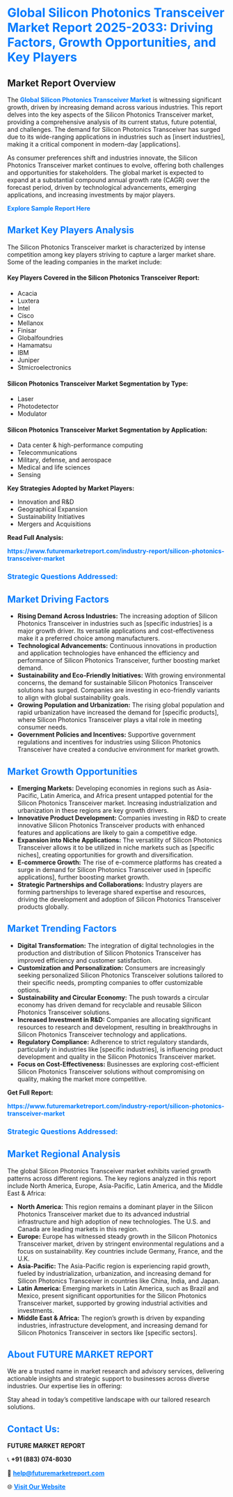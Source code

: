 <h1 style="color: #007BFF;">Global Silicon Photonics Transceiver Market Report 2025-2033: Driving Factors, Growth Opportunities, and Key Players</h1>

<section id="overview">
<h2>Market Report Overview</h2>
<p>The <a href="https://www.futuremarketreport.com/industry-report/silicon-photonics-transceiver-market" style="color: #007BFF; text-decoration: none;"><strong>Global Silicon Photonics Transceiver Market</strong></a> is witnessing significant growth, driven by increasing demand across various industries. This report delves into the key aspects of the Silicon Photonics Transceiver market, providing a comprehensive analysis of its current status, future potential, and challenges. The demand for Silicon Photonics Transceiver has surged due to its wide-ranging applications in industries such as [insert industries], making it a critical component in modern-day [applications].</p>
<p>As consumer preferences shift and industries innovate, the Silicon Photonics Transceiver market continues to evolve, offering both challenges and opportunities for stakeholders. The global market is expected to expand at a substantial compound annual growth rate (CAGR) over the forecast period, driven by technological advancements, emerging applications, and increasing investments by major players.</p>
</section>

<section id="overview">
<p><a href="https://www.futuremarketreport.com/request-sample/reportId=55511" style="color: #007BFF; text-decoration: none;"><strong>Explore Sample Report Here</strong></a></p>
</section>

<section id="key-players">
<h2 style="color: #007BFF;">Market Key Players Analysis</h2>
<p>The Silicon Photonics Transceiver market is characterized by intense competition among key players striving to capture a larger market share. Some of the leading companies in the market include:</p>
<h4>Key Players Covered in the Silicon Photonics Transceiver Report:</h4>
<ul><li>Acacia</li><li>Luxtera</li><li>Intel</li><li>Cisco</li><li>Mellanox</li><li>Finisar</li><li>Globalfoundries</li><li>Hamamatsu</li><li>IBM</li><li>Juniper</li><li>Stmicroelectronics</li></ul>
<h4>Silicon Photonics Transceiver Market Segmentation by Type:</h4>
<ul><li>Laser</li><li>Photodetector</li><li>Modulator</li></ul>

<h4>Silicon Photonics Transceiver Market Segmentation by Application:</h4>
<ul><li>Data center &amp; high-performance computing</li><li>Telecommunications</li><li>Military, defense, and aerospace</li><li>Medical and life sciences</li><li>Sensing</li></ul>
<p><strong>Key Strategies Adopted by Market Players:</strong></p>
<ul>
<li>Innovation and R&D</li>
<li>Geographical Expansion</li>
<li>Sustainability Initiatives</li>
<li>Mergers and Acquisitions</li>
</ul>
</section>

<section>
<p><strong>Read Full Analysis: </strong></p><a href="https://www.futuremarketreport.com/industry-report/silicon-photonics-transceiver-market" style="color: #007BFF; text-decoration: none;"><strong>https://www.futuremarketreport.com/industry-report/silicon-photonics-transceiver-market</strong></a>
<h3 style="color: #007BFF;">Strategic Questions Addressed:</h3>
</section>

<section id="driving-factors">
<h2 style="color: #007BFF;">Market Driving Factors</h2>
<ul>
<li><strong>Rising Demand Across Industries:</strong> The increasing adoption of Silicon Photonics Transceiver in industries such as [specific industries] is a major growth driver. Its versatile applications and cost-effectiveness make it a preferred choice among manufacturers.</li>
<li><strong>Technological Advancements:</strong> Continuous innovations in production and application technologies have enhanced the efficiency and performance of Silicon Photonics Transceiver, further boosting market demand.</li>
<li><strong>Sustainability and Eco-Friendly Initiatives:</strong> With growing environmental concerns, the demand for sustainable Silicon Photonics Transceiver solutions has surged. Companies are investing in eco-friendly variants to align with global sustainability goals.</li>
<li><strong>Growing Population and Urbanization:</strong> The rising global population and rapid urbanization have increased the demand for [specific products], where Silicon Photonics Transceiver plays a vital role in meeting consumer needs.</li>
<li><strong>Government Policies and Incentives:</strong> Supportive government regulations and incentives for industries using Silicon Photonics Transceiver have created a conducive environment for market growth.</li>
</ul>
</section>

<section id="growth-opportunities">
<h2 style="color: #007BFF;">Market Growth Opportunities</h2>
<ul>
<li><strong>Emerging Markets:</strong> Developing economies in regions such as Asia-Pacific, Latin America, and Africa present untapped potential for the Silicon Photonics Transceiver market. Increasing industrialization and urbanization in these regions are key growth drivers.</li>
<li><strong>Innovative Product Development:</strong> Companies investing in R&D to create innovative Silicon Photonics Transceiver products with enhanced features and applications are likely to gain a competitive edge.</li>
<li><strong>Expansion into Niche Applications:</strong> The versatility of Silicon Photonics Transceiver allows it to be utilized in niche markets such as [specific niches], creating opportunities for growth and diversification.</li>
<li><strong>E-commerce Growth:</strong> The rise of e-commerce platforms has created a surge in demand for Silicon Photonics Transceiver used in [specific applications], further boosting market growth.</li>
<li><strong>Strategic Partnerships and Collaborations:</strong> Industry players are forming partnerships to leverage shared expertise and resources, driving the development and adoption of Silicon Photonics Transceiver products globally.</li>
</ul>
</section>

<section id="trending-factors">
<h2 style="color: #007BFF;">Market Trending Factors</h2>
<ul>
<li><strong>Digital Transformation:</strong> The integration of digital technologies in the production and distribution of Silicon Photonics Transceiver has improved efficiency and customer satisfaction.</li>
<li><strong>Customization and Personalization:</strong> Consumers are increasingly seeking personalized Silicon Photonics Transceiver solutions tailored to their specific needs, prompting companies to offer customizable options.</li>
<li><strong>Sustainability and Circular Economy:</strong> The push towards a circular economy has driven demand for recyclable and reusable Silicon Photonics Transceiver solutions.</li>
<li><strong>Increased Investment in R&D:</strong> Companies are allocating significant resources to research and development, resulting in breakthroughs in Silicon Photonics Transceiver technology and applications.</li>
<li><strong>Regulatory Compliance:</strong> Adherence to strict regulatory standards, particularly in industries like [specific industries], is influencing product development and quality in the Silicon Photonics Transceiver market.</li>
<li><strong>Focus on Cost-Effectiveness:</strong> Businesses are exploring cost-efficient Silicon Photonics Transceiver solutions without compromising on quality, making the market more competitive.</li>
</ul>
</section>

<section>
<p><strong>Get Full Report: </strong></p><a href="https://www.futuremarketreport.com/industry-report/silicon-photonics-transceiver-market" style="color: #007BFF; text-decoration: none;"><strong>https://www.futuremarketreport.com/industry-report/silicon-photonics-transceiver-market</strong></a>
<h3 style="color: #007BFF;">Strategic Questions Addressed:</h3>
</section>


<section id="regional-analysis">
<h2 style="color: #007BFF;">Market Regional Analysis</h2>
<p>The global Silicon Photonics Transceiver market exhibits varied growth patterns across different regions. The key regions analyzed in this report include North America, Europe, Asia-Pacific, Latin America, and the Middle East & Africa:</p>
<ul>
<li><strong>North America:</strong> This region remains a dominant player in the Silicon Photonics Transceiver market due to its advanced industrial infrastructure and high adoption of new technologies. The U.S. and Canada are leading markets in this region.</li>
<li><strong>Europe:</strong> Europe has witnessed steady growth in the Silicon Photonics Transceiver market, driven by stringent environmental regulations and a focus on sustainability. Key countries include Germany, France, and the U.K.</li>
<li><strong>Asia-Pacific:</strong> The Asia-Pacific region is experiencing rapid growth, fueled by industrialization, urbanization, and increasing demand for Silicon Photonics Transceiver in countries like China, India, and Japan.</li>
<li><strong>Latin America:</strong> Emerging markets in Latin America, such as Brazil and Mexico, present significant opportunities for the Silicon Photonics Transceiver market, supported by growing industrial activities and investments.</li>
<li><strong>Middle East & Africa:</strong> The region’s growth is driven by expanding industries, infrastructure development, and increasing demand for Silicon Photonics Transceiver in sectors like [specific sectors].</li>
</ul>
</section>

<footer>
<h2 style="color: #007BFF;">About FUTURE MARKET REPORT</h2>
<p>We are a trusted name in market research and advisory services, delivering actionable insights and strategic support to businesses across diverse industries. Our expertise lies in offering:</p>

<p>Stay ahead in today’s competitive landscape with our tailored research solutions.</p>

<h2 style="color: #007BFF;">Contact Us:</h2>
<p><strong>FUTURE MARKET REPORT</strong></p>
<p>📞 <strong>+91 (883) 074-8030</strong></p>
<p>📧 <strong><a href="mailto:help@futuremarketreport.com" style="color: #007BFF;">help@futuremarketreport.com</a></strong></p>
<p>🌐 <strong><a href="https://www.futuremarketreport.com/" style="color: #007BFF;">Visit Our Website</a></strong></p>
</footer>